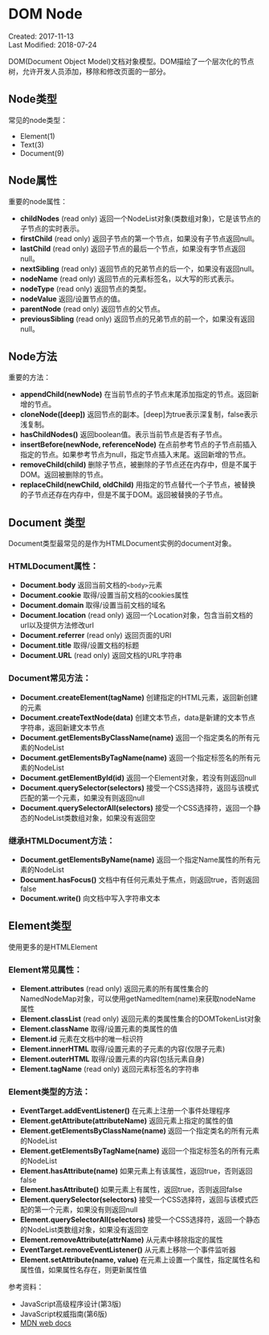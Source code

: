 # DOM Node
Created: 2017-11-13  
Last Modified: 2018-07-24

DOM(Document Object Model)文档对象模型。DOM描绘了一个层次化的节点树，允许开发人员添加，移除和修改页面的一部分。

## Node类型
常见的node类型：
- Element(1)
- Text(3)
- Document(9)

## Node属性
重要的node属性：
- **childNodes** (read only)
返回一个NodeList对象(类数组对象)，它是该节点的子节点的实时表示。
- **firstChild** (read only)
返回子节点的第一个节点，如果没有子节点返回null。
- **lastChild** (read only)
返回子节点的最后一个节点，如果没有字节点返回null。
- **nextSibling** (read only)
返回节点的兄弟节点的后一个，如果没有返回null。
- **nodeName** (read only)
返回节点的元素标签名，以大写的形式表示。
- **nodeType** (read only)
返回节点的类型。
- **nodeValue**
返回/设置节点的值。
- **parentNode** (read only)
返回节点的父节点。
- **previousSibling** (read only)
返回节点的兄弟节点的前一个，如果没有返回null。

## Node方法
重要的方法：
- **appendChild(newNode)**
在当前节点的子节点末尾添加指定的节点。返回新增的节点。
- **cloneNode([deep])**
返回节点的副本。[deep]为true表示深复制，false表示浅复制。
- **hasChildNodes()**
返回boolean值。表示当前节点是否有子节点。
- **insertBefore(newNode, referenceNode)**
在点前参考节点的子节点前插入指定的节点。如果参考节点为null，指定节点插入末尾。返回新增的节点。
- **removeChild(child)**
删除子节点，被删除的子节点还在内存中，但是不属于DOM。返回被删除的节点。
- **replaceChild(newChild, oldChild)**
用指定的节点替代一个子节点，被替换的子节点还存在内存中，但是不属于DOM。返回被替换的子节点。


## Document 类型
Document类型最常见的是作为HTMLDocument实例的document对象。
### HTMLDocument属性：
- **Document.body**
返回当前文档的`<body>`元素
- **Document.cookie**
取得/设置当前文档的cookies属性
- **Document.domain**
取得/设置当前文档的域名
- **Document.location** (read only)
返回一个Location对象，包含当前文档的url以及提供方法修改url
- **Document.referrer** (read only)
返回页面的URI
- **Document.title**
取得/设置文档的标题
- **Document.URL** (read only)
返回文档的URL字符串

### Document常见方法：
- **Document.createElement(tagName)**
创建指定的HTML元素，返回新创建的元素
- **Document.createTextNode(data)**
创建文本节点，data是新建的文本节点字符串，返回新建文本节点
- **Document.getElementsByClassName(name)**
返回一个指定类名的所有元素的NodeList
- **Document.getElementsByTagName(name)**
返回一个指定标签名的所有元素的NodeList
- **Document.getElementById(id)**
返回一个Element对象，若没有则返回null
- **Document.querySelector(selectors)**
接受一个CSS选择符，返回与该模式匹配的第一个元素，如果没有则返回null
- **Document.querySelectorAll(selectors)**
接受一个CSS选择符，返回一个静态的NodeList类数组对象，如果没有返回空

### 继承HTMLDocument方法：
- **Document.getElementsByName(name)**
返回一个指定Name属性的所有元素的NodeList
- **Document.hasFocus()**
文档中有任何元素处于焦点，则返回true，否则返回false
- **Document.write()**
向文档中写入字符串文本

## Element类型
使用更多的是HTMLElement
### Element常见属性：
- **Element.attributes** (read only)
返回元素的所有属性集合的NamedNodeMap对象，可以使用getNamedItem(name)来获取nodeName属性
- **Element.classList** (read only)
返回元素的类属性集合的DOMTokenList对象
- **Element.className**
取得/设置元素的类属性的值
- **Element.id**
元素在文档中的唯一标识符
- **Element.innerHTML**
取得/设置元素的子元素的内容(仅限子元素)
- **Element.outerHTML**
取得/设置元素的内容(包括元素自身)
- **Element.tagName** (read only)
返回元素标签名的字符串

### Element类型的方法：
- **EventTarget.addEventListener()**
在元素上注册一个事件处理程序
- **Element.getAttribute(attributeName)**
返回元素上指定的属性的值
- **Element.getElementsByClassName(name)**
返回一个指定类名的所有元素的NodeList
- **Element.getElementsByTagName(name)**
返回一个指定标签名的所有元素的NodeList
- **Element.hasAttribute(name)**
如果元素上有该属性，返回true，否则返回false
- **Element.hasAttribute()**
如果元素上有属性，返回true，否则返回false
- **Element.querySelector(selectors)**
接受一个CSS选择符，返回与该模式匹配的第一个元素，如果没有则返回null
- **Element.querySelectorAll(selectors)**
接受一个CSS选择符，返回一个静态的NodeList类数组对象，如果没有返回空
- **Element.removeAttribute(attrName)**
从元素中移除指定的属性
- **EventTarget.removeEventListener()**
从元素上移除一个事件监听器
- **Element.setAttribute(name, value)**
在元素上设置一个属性，指定属性名和属性值，如果属性名存在，则更新属性值


参考资料：
- JavaScript高级程序设计(第3版)
- JavaScript权威指南(第6版)
- [MDN web docs](https://developer.mozilla.org/en-US/docs/Web/API/Document_Object_Model)
